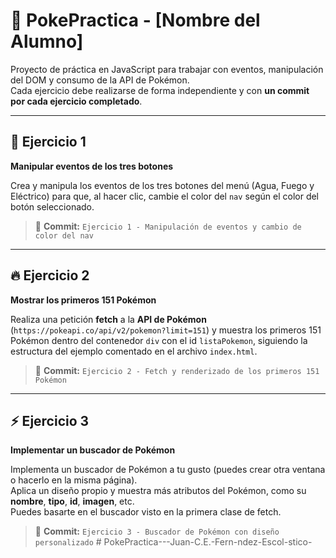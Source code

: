 # 🧩 PokePractica - [Nombre del Alumno]

Proyecto de práctica en JavaScript para trabajar con eventos, manipulación del DOM y consumo de la API de Pokémon.  
Cada ejercicio debe realizarse de forma independiente y con **un commit por cada ejercicio completado**.

---

## 🧠 Ejercicio 1

**Manipular eventos de los tres botones**

Crea y manipula los eventos de los tres botones del menú (Agua, Fuego y Eléctrico) para que, al hacer clic, cambie el color del `nav` según el color del botón seleccionado.

> 💾 **Commit:** `Ejercicio 1 - Manipulación de eventos y cambio de color del nav`

---

## 🔥 Ejercicio 2

**Mostrar los primeros 151 Pokémon**

Realiza una petición **fetch** a la **API de Pokémon** (`https://pokeapi.co/api/v2/pokemon?limit=151`) y muestra los primeros 151 Pokémon dentro del contenedor `div` con el id `listaPokemon`, siguiendo la estructura del ejemplo comentado en el archivo `index.html`.

> 💾 **Commit:** `Ejercicio 2 - Fetch y renderizado de los primeros 151 Pokémon`

---

## ⚡ Ejercicio 3

**Implementar un buscador de Pokémon**

Implementa un buscador de Pokémon a tu gusto (puedes crear otra ventana o hacerlo en la misma página).  
Aplica un diseño propio y muestra más atributos del Pokémon, como su **nombre**, **tipo**, **id**, **imagen**, etc.  
Puedes basarte en el buscador visto en la primera clase de fetch.

> 💾 **Commit:** `Ejercicio 3 - Buscador de Pokémon con diseño personalizado`
#   P o k e P r a c t i c a - - - J u a n - C . E . - F e r n - n d e z - E s c o l - s t i c o -  
 